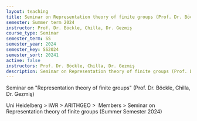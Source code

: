 ```yaml
---
layout: teaching
title: Seminar on Representation theory of finite groups (Prof. Dr. Böckle, Chilla, Dr. Gezmiş)
semester: Summer term 2024
instructor: Prof. Dr. Böckle, Chilla, Dr. Gezmiş
course_type: Seminar
semester_term: SS
semester_year: 2024
semester_key: SS2024
semester_sort: 20241
active: false
instructors: Prof. Dr. Böckle, Chilla, Dr. Gezmiş
description: Seminar on Representation theory of finite groups (Prof. Dr. Böckle, Chilla, Dr. Gezmiş)
---
```


Seminar on "Representation theory of finite groups" (Prof. Dr. Böckle, Chilla, Dr. Gezmiş)

Uni Heidelberg > IWR > ARITHGEO > &nbsp;Members >&nbsp;Seminar on Representation theory of finite groups (Summer Semester 2024)

